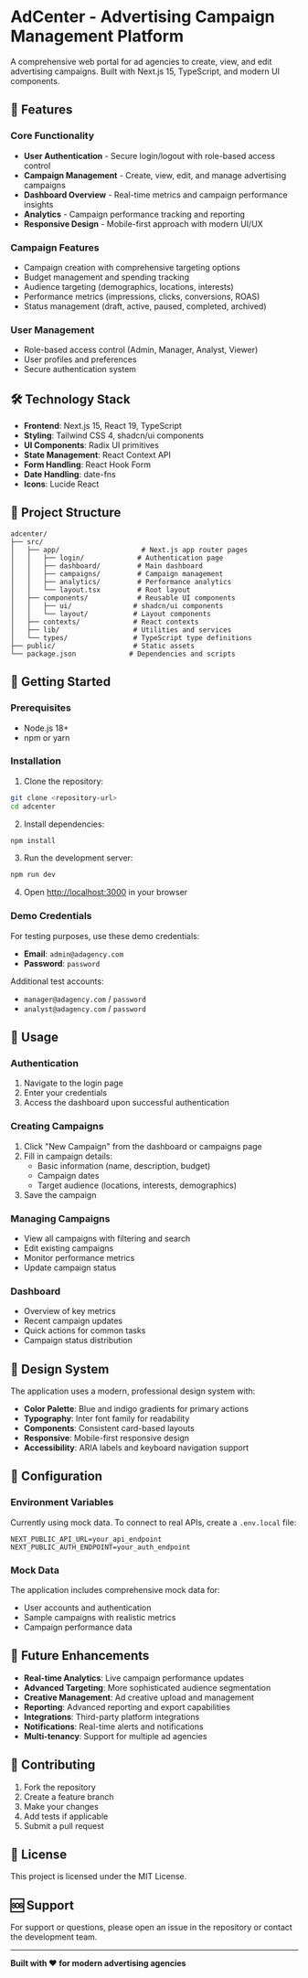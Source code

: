 # AdCenter - Advertising Campaign Management Platform

A comprehensive web portal for ad agencies to create, view, and edit advertising campaigns. Built with Next.js 15, TypeScript, and modern UI components.

## 🚀 Features

### Core Functionality
- **User Authentication** - Secure login/logout with role-based access control
- **Campaign Management** - Create, view, edit, and manage advertising campaigns
- **Dashboard Overview** - Real-time metrics and campaign performance insights
- **Analytics** - Campaign performance tracking and reporting
- **Responsive Design** - Mobile-first approach with modern UI/UX

### Campaign Features
- Campaign creation with comprehensive targeting options
- Budget management and spending tracking
- Audience targeting (demographics, locations, interests)
- Performance metrics (impressions, clicks, conversions, ROAS)
- Status management (draft, active, paused, completed, archived)

### User Management
- Role-based access control (Admin, Manager, Analyst, Viewer)
- User profiles and preferences
- Secure authentication system

## 🛠️ Technology Stack

- **Frontend**: Next.js 15, React 19, TypeScript
- **Styling**: Tailwind CSS 4, shadcn/ui components
- **UI Components**: Radix UI primitives
- **State Management**: React Context API
- **Form Handling**: React Hook Form
- **Date Handling**: date-fns
- **Icons**: Lucide React

## 📁 Project Structure

```
adcenter/
├── src/
│   ├── app/                    # Next.js app router pages
│   │   ├── login/             # Authentication page
│   │   ├── dashboard/         # Main dashboard
│   │   ├── campaigns/         # Campaign management
│   │   ├── analytics/         # Performance analytics
│   │   └── layout.tsx         # Root layout
│   ├── components/            # Reusable UI components
│   │   ├── ui/               # shadcn/ui components
│   │   └── layout/           # Layout components
│   ├── contexts/             # React contexts
│   ├── lib/                  # Utilities and services
│   └── types/                # TypeScript type definitions
├── public/                   # Static assets
└── package.json             # Dependencies and scripts
```

## 🚀 Getting Started

### Prerequisites
- Node.js 18+ 
- npm or yarn

### Installation

1. Clone the repository:
```bash
git clone <repository-url>
cd adcenter
```

2. Install dependencies:
```bash
npm install
```

3. Run the development server:
```bash
npm run dev
```

4. Open [http://localhost:3000](http://localhost:3000) in your browser

### Demo Credentials

For testing purposes, use these demo credentials:
- **Email**: `admin@adagency.com`
- **Password**: `password`

Additional test accounts:
- `manager@adagency.com` / `password`
- `analyst@adagency.com` / `password`

## 📱 Usage

### Authentication
1. Navigate to the login page
2. Enter your credentials
3. Access the dashboard upon successful authentication

### Creating Campaigns
1. Click "New Campaign" from the dashboard or campaigns page
2. Fill in campaign details:
   - Basic information (name, description, budget)
   - Campaign dates
   - Target audience (locations, interests, demographics)
3. Save the campaign

### Managing Campaigns
- View all campaigns with filtering and search
- Edit existing campaigns
- Monitor performance metrics
- Update campaign status

### Dashboard
- Overview of key metrics
- Recent campaign updates
- Quick actions for common tasks
- Campaign status distribution

## 🎨 Design System

The application uses a modern, professional design system with:
- **Color Palette**: Blue and indigo gradients for primary actions
- **Typography**: Inter font family for readability
- **Components**: Consistent card-based layouts
- **Responsive**: Mobile-first responsive design
- **Accessibility**: ARIA labels and keyboard navigation support

## 🔧 Configuration

### Environment Variables
Currently using mock data. To connect to real APIs, create a `.env.local` file:

```env
NEXT_PUBLIC_API_URL=your_api_endpoint
NEXT_PUBLIC_AUTH_ENDPOINT=your_auth_endpoint
```

### Mock Data
The application includes comprehensive mock data for:
- User accounts and authentication
- Sample campaigns with realistic metrics
- Campaign performance data

## 🚧 Future Enhancements

- **Real-time Analytics**: Live campaign performance updates
- **Advanced Targeting**: More sophisticated audience segmentation
- **Creative Management**: Ad creative upload and management
- **Reporting**: Advanced reporting and export capabilities
- **Integrations**: Third-party platform integrations
- **Notifications**: Real-time alerts and notifications
- **Multi-tenancy**: Support for multiple ad agencies

## 🤝 Contributing

1. Fork the repository
2. Create a feature branch
3. Make your changes
4. Add tests if applicable
5. Submit a pull request

## 📄 License

This project is licensed under the MIT License.

## 🆘 Support

For support or questions, please open an issue in the repository or contact the development team.

---

**Built with ❤️ for modern advertising agencies**
